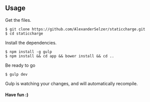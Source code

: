 ## Usage

Get the files.

```
$ git clone https://github.com/AlexanderSelzer/staticcharge.git
$ cd staticcharge
```

Install the dependencies.

```
$ npm install -g gulp
$ npm install && cd app && bower install && cd ..
```

Be ready to go

```
$ gulp dev
```

Gulp is watching your changes, and will automatically recompile.

#### Have fun :)